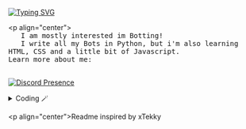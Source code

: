 [![Typing SVG](http://readme-typing-svg.herokuapp.com?color=5CD8F7&center=true&vCenter=true&lines=Whatsup%2C+I'm+Vinyzu!+%F0%9F%91%8B)](https://git.io/typing-svg)

<p align="center"> 
    <samp><br> 
    I am mostly interested im Botting!
    <br> 
    I write all my Bots in Python, but i'm also learning HTML, CSS and a little bit of Javascript. <br>
    Learn more about me:
    <br>
    </samp><br></p>

[![Discord Presence](https://lanyard.cnrad.dev/api/935224495126487150?borderRadius=20px&bg=1c1c1c&idleMessage=Botting%20your%20Mom)](https://discord.com/users/935224495126487150)

<details>
    <summary>Coding 🪄</summary>

```py
import the_best as Vinyzu

class Coding(Vinyzu):
    def __init__(self):
        super.__init__()
    
    def languages(self):
        self.expert = "Python"
        self.intermediate = ["HTML", "CSS"]
        self.beginner = "Javascript"

    def interests(self):
        self.enviroment = "Atom" #R.I.P
        self.specialities = ["Botting", "Obfuscation", "Scraping"]     

    def projects(self):
        self.discord = ["Tokify (Early Versions)", "Promo Redeemer v1/v2", "Booster"]
        self.twitch = "Auto Registrator"
        self.spotify = "MjolnirAiO"
        self.hcaptcha = "Bypass"

```
</details>

<p align="center">Readme inspired by xTekky</p>
<!--
**Vinyzu/Vinyzu** is a ✨ _special_ ✨ repository because its `README.md` (this file) appears on your GitHub profile.

Here are some ideas to get you started:

- 🔭 I’m currently working on ...
- 🌱 I’m currently learning ...
- 👯 I’m looking to collaborate on ...
- 🤔 I’m looking for help with ...
- 💬 Ask me about ...
- 📫 How to reach me: ...
- 😄 Pronouns: ...
- ⚡ Fun fact: ...
-->
